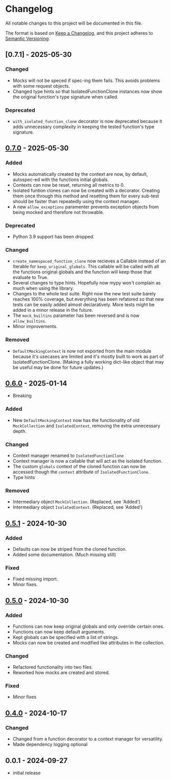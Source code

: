 # Changelog

All notable changes to this project will be documented in this file.

The format is based on [Keep a Changelog],
and this project adheres to [Semantic Versioning].

## [0.7.1] - 2025-05-30

### Changed
- Mocks will not be speced if spec-ing them fails. This avoids problems with some request objects.
- Changed type hints so that IsolatedFunctionClone instances now show the original function's type signature when called.

### Deprecated
- `with_isolated_function_clone` decorator is now deprecated because it adds unnecessary complexity in keeping the tested function's
type signature.

## [0.7.0] -  2025-05-30

### Added
- Mocks automatically created by the context are now, by default, autospec-ed with the functions initial globals.
- Contexts can now be reset, returning all metrics to 0.
- Isolated funtion clones can now be created with a decorator. Creating them once through this method and resetting them for every sub-test should be faster than repeatedly using the context manager.
- A new `allow_exceptions` paramenter prevents exception objects from being mocked and therefore not throwable.

### Deprecated
- Python 3.9 support has been dropped.

### Changed
- `create_namespaced_function_clone` now recieves a Callable instead of an Iterable for `keep_original_globals`. This callable will be called with all the functions original globals and the function will keep those that evaluate to True.
- Several changes to type hints. Hopefully now mypy won't complain as much when using the library.
- Changes to the whole test suite. Right now the new test suite barely reaches 100% coverage, but everything has been refatored so that new tests can be easily added almost declaratively. More tests might be added in a minor release in the future.
- The `mock_builtins` parameter has been reversed and is now `allow_builtins`.
- Minor improvements.

### Removed
- `DefaultMockingContext` is now not exported from the main module because it's usecases are limited and it's mostly built to work as part of IsolatedFunctionClone. (Making a fully working dict-like object that may be useful may be done for future updates.)

## [0.6.0] - 2025-01-14
- Breaking

### Added
- New `DefaultMockingContext` now has the functionality of old `MockCollection` and `IsolatedContext`, removing the extra unnecessary depth.

### Changed
- Context manager renamed to `IsolatedFunctionClone`
- Context manager is now a callable that will act as the isolated function.
- The custom `globals` context of the cloned function can now be accessed though the `context` attribute of `IsolatedFunctionClone`.
- Type hints

### Removed
- Intermediary object `MockCollection`. (Replaced, see 'Added')
- Intermediary object `IsolatedContext`. (Replaced, see 'Added')


## [0.5.1] - 2024-10-30

### Added
- Defaults can now be striped from the cloned function.
- Added some documentation. (Much missing still)

### Fixed
- Fixed missing import.
- Minor fixes.


## [0.5.0] - 2024-10-30

### Added
- Functions can now keep original globals and only override certain ones.
- Functions can now keep default arguments.
- Kept globals can be specified with a list of strings.
- Mocks can now be created and modified like attributes in the collection.

### Changed
- Refactored functionality into two files.
- Reworked how mocks are created and stored.

### Fixed
- Minor fixes


## [0.4.0] - 2024-10-17

### Changed
- Changed from a function decorator to a context manager for versatility.
- Made dependency logging optional


## 0.0.1 - 2024-09-27

- initial release


<!------------------------------------->

<!-- Links -->
[keep a changelog]: https://keepachangelog.com/en/1.0.0/
[semantic versioning]: https://semver.org/spec/v2.0.0.html

<!-- Versions -->
[0.7.0]: https://github.com/aafrecct/funalone/releases/tag/0.7.0
[0.6.0]: https://github.com/aafrecct/funalone/releases/tag/0.6.0
[0.5.1]: https://github.com/aafrecct/funalone/releases/tag/0.5.1
[0.5.0]: https://github.com/aafrecct/funalone/releases/tag/0.5.0
[0.4.0]: https://github.com/aafrecct/funalone/releases/tag/0.4.0
